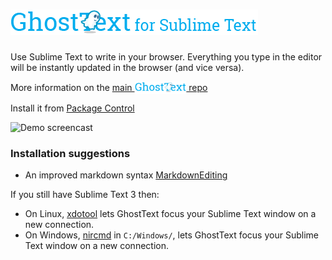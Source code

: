 # ![GhostText for Sublime Text](https://raw.githubusercontent.com/Cacodaimon/GhostText-for-Chrome/master/promo/gt_banner-for-sublimetext.png)
Use Sublime Text to write in your browser. Everything you type in the editor will be instantly updated in the browser (and vice versa).

More information on the [main <img alt="GhostText" src="https://raw.githubusercontent.com/Cacodaimon/GhostText-for-Chrome/master/promo/gt_banner.png" height="20px" valign="-5px"> repo](https://github.com/GhostText/GhostText)

Install it from [Package Control](https://packagecontrol.io/packages/GhostText)

<img src="https://raw.githubusercontent.com/fregante/GhostText/d5273b134f88a96dd3a20bfeb09049bdbc5f8b70/promo/demo.gif" alt="Demo screencast">
 
### Installation suggestions

* An improved markdown syntax [MarkdownEditing](https://sublime.wbond.net/packages/MarkdownEditing)

If you still have Sublime Text 3 then:

* On Linux, [xdotool](http://www.semicomplete.com/projects/xdotool/) lets GhostText focus your Sublime Text window on a new connection.
* On Windows, [nircmd](http://www.nirsoft.net/utils/nircmd.html) in `C:/Windows/`, lets GhostText focus your Sublime Text window on a new connection.
